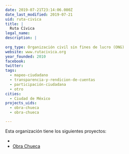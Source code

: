 ```yaml
---
date: 2019-07-21T23:14:06.000Z
date_last_modified: 2019-07-21
uid: ruta-civica
title: |
  Ruta Cívica
legal_name: 
description: |
  
org_type: Organización civil sin fines de lucro (ONG)
website: www.rutacivica.org
year_founded: 2010
facebook: 
twitter: 
tags:
  - mapeo-ciudadano
  - transparencia-y-rendicion-de-cuentas
  - participación-ciudadana
  - otro
cities: 
  - Ciudad de México
projects_uids:
  - obra-chueca
  - obra-chueca

---
```


Esta organización tiene los siguientes proyectos:

- [](/proyectos/obra-chueca)
- [Obra Chueca](/proyectos/obra-chueca)
